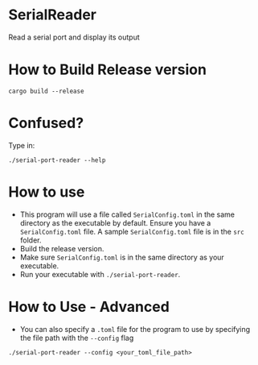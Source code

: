 # SerialReader

Read a serial port and display its output

# How to Build Release version

```
cargo build --release
```

# Confused?

Type in:

```
./serial-port-reader --help
```

# How to use

- This program will use a file called `SerialConfig.toml` in the same directory as the executable by default.
  Ensure you have a `SerialConfig.toml` file. A sample `SerialConfig.toml` file is in the `src` folder.
- Build the release version.
- Make sure `SerialConfig.toml` is in the same directory as your executable.
- Run your executable with `./serial-port-reader`.

# How to Use - Advanced

- You can also specify a `.toml` file for the program to use by specifying the file path with the `--config` flag

```
./serial-port-reader --config <your_toml_file_path>
```
